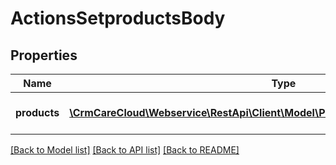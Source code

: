 # ActionsSetproductsBody

## Properties
Name | Type | Description | Notes
------------ | ------------- | ------------- | -------------
**products** | [**\CrmCareCloud\Webservice\RestApi\Client\Model\ProductSynchronizationForReward[]**](ProductSynchronizationForReward.md) | List of the CareCloud products. | 

[[Back to Model list]](../../README.md#documentation-for-models) [[Back to API list]](../../README.md#documentation-for-api-endpoints) [[Back to README]](../../README.md)

